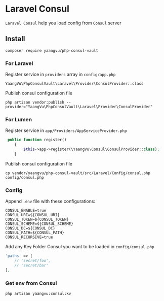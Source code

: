 # Laravel Consul

`Laravel Consul` help you load config from `Consul` server

## Install

`composer require yaangvu/php-consul-vault`

### For Laravel

Register service in `providers` array in `config/app.php`

```
YaangVu\PhpConsulVault\Laravel\Provider\ConsulProvider::class
```

Publish consul configuration file

```
php artisan vendor:publish --provider="YaangVu\PhpConsulVault\Laravel\Provider\ConsulProvider"
```

### For Lumen

Register service in `app/Providers/AppServiceProvider.php`

```php
 public function register()
    {
        $this->app->register(\YaangVu\Consul\ConsulProvider::class);
    }
```

Publish consul configuration file

``` shell
cp vendor/yaangvu/php-consul-vault/src/Laravel/Config/consul.php config/consul.php
```

### Config

Append `.env` file with these configurations:

```dotenv
CONSUL_ENABLE=true
CONSUL_URI=${CONSUL_URI}
CONSUL_TOKEN=${CONSUL_TOKEN}
CONSUL_SCHEME=${CONSUL_SCHEME}
CONSUL_DC=${CONSUL_DC}
CONSUL_PATH=${CONSUL_PATH}
CONSUL_RECURSIVE=true
```

Add any Key Folder Consul you want to be loaded in `config/consul.php`

```php
'paths' => [
    // 'secret/foo',
    // 'secret/bar'
],
```

### Get env from Consul
```shell
php artisan yaangvu:consul:kv
```